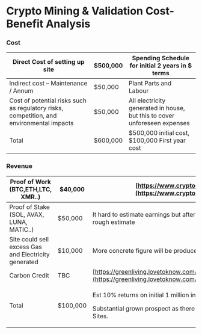 # Crypto Mining & Validation Cost-Benefit Analysis

### Cost

| Direct Cost of setting up site                                                           | $500,000 | Spending  Schedule for initial 2 years in $ terms                         |
| ---------------------------------------------------------------------------------------- | -------- | ------------------------------------------------------------------------- |
| Indirect cost – Maintenance / Annum                                                      | $50,000  | Plant Parts and Labour                                                    |
| Cost of potential risks such as regulatory risks, competition, and environmental impacts | $50,000  | All electricity generated in house, but this to cover unforeseen expenses |
| Total                                                                                    | $600,000 | $500,000 initial cost, $100,000 First year cost                           |

### Revenue



| Proof of Work (BTC,ETH,LTC, XMR..)                   | $40,000  | [https://www.cryptocompare.com/mining/calculator/](https://www.cryptocompare.com/mining/calculator/)                                                                          |
| ---------------------------------------------------- | -------- | ----------------------------------------------------------------------------------------------------------------------------------------------------------------------------- |
| Proof of Stake (SOL, AVAX, LUNA, MATIC..)            | $50,000  | It hard to estimate earnings but after researching various blockchains this is just a rough estimate                                                                          |
| Site could sell excess Gas and Electricity generated | $10,000  | More concrete figure will be produced after 1st year running of a pilot site                                                                                                  |
| Carbon Credit                                        | TBC      | [https://greenliving.lovetoknow.com/How\_to\_Measure\_and\_Price\_Carbon\_Credits](https://greenliving.lovetoknow.com/How\_to\_Measure\_and\_Price\_Carbon\_Credits)          |
| Total                                                | $100,000 | <p>Est 10% returns on initial 1 million invested during initial 2 years.</p><p>Substantial grown prospect as there will be only annual maintenance cost of DAO and Sites.</p> |
